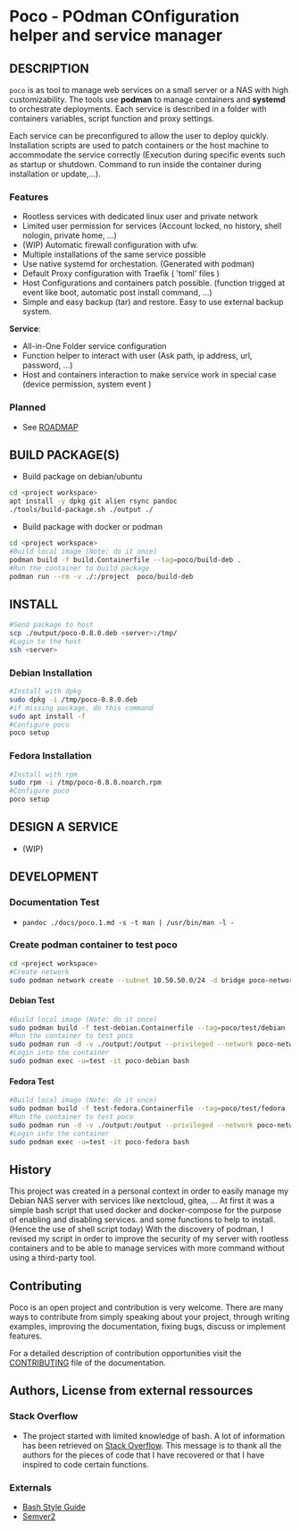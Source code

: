 # Poco - POdman COnfiguration helper and service manager

## DESCRIPTION

`poco` is as tool to manage web services on a small server or a NAS with high customizability. The tools use **podman** to manage containers and **systemd** to orchestrate deployments. Each service is described in a folder with containers variables, script function and proxy settings.

Each service can be preconfigured to allow the user to deploy quickly. Installation scripts are used to patch containers or the host machine to accommodate the service correctly (Execution during specific events such as startup or shutdown. Command to run inside the container during installation or update,...).

### Features

- Rootless services with dedicated linux user and private network
- Limited user permission for services (Account locked, no history, shell nologin, private home, ...)
- (WIP) Automatic firewall configuration with ufw.
- Multiple installations of the same service possible
- Use native systemd for orchestation. (Generated with podman)
- Default Proxy configuration with Traefik ( 'toml' files )
- Host Configurations and containers patch possible. (function trigged at event like boot, automatic post install command, ...)
- Simple and easy backup (tar) and restore. Easy to use external backup system.

__Service__:

- All-in-One Folder service configuration
- Function helper to interact with user (Ask path, ip address, url, password, ...)
- Host and containers interaction to make service work in special case (device permission, system event )

### Planned

- See [ROADMAP](docs/ROADMAP.md)

## BUILD PACKAGE(S)

- Build package on debian/ubuntu

```bash
cd <project workspace>
apt install -y dpkg git alien rsync pandoc
./tools/build-package.sh ./output ./
```

- Build package with docker or podman

```bash
cd <project workspace>
#Build local image (Note: do it once)
podman build -f build.Containerfile --tag=poco/build-deb .
#Run the container to build package
podman run --rm -v ./:/project  poco/build-deb
```

## INSTALL

```bash
#Send package to host
scp ./output/poco-0.8.0.deb <server>:/tmp/
#Login to the host
ssh <server>
```

### Debian Installation

```bash
#Install with dpkg
sudo dpkg -i /tmp/poco-0.8.0.deb
#if missing package, do this command
sudo apt install -f
#Configure poco
poco setup
```

### Fedora Installation

```bash
#Install with rpm
sudo rpm -i /tmp/poco-0.8.0.noarch.rpm
#Configure poco
poco setup
```

## DESIGN A SERVICE

- (WIP)

## DEVELOPMENT

### Documentation Test

- `pandoc ./docs/poco.1.md -s -t man | /usr/bin/man -l -`

### Create podman container to test poco

```bash
cd <project workspace>
#Create network
sudo podman network create --subnet 10.50.50.0/24 -d bridge poco-network 
```

#### Debian Test

```bash
#Build local image (Note: do it once)
sudo podman build -f test-debian.Containerfile --tag=poco/test/debian ./
#Run the container to test poco
sudo podman run -d -v ./output:/output --privileged --network poco-network --ip 10.50.50.10 --name=poco-debian --hostname=nas.lan poco/test/debian
#Login into the container
sudo podman exec -u=test -it poco-debian bash
```

#### Fedora Test

```bash
#Build local image (Note: do it once)
sudo podman build -f test-fedora.Containerfile --tag=poco/test/fedora ./
#Run the container to test poco
sudo podman run -d -v ./output:/output --privileged --network poco-network --ip 10.50.50.20 --name=poco-fedora --hostname=nas.lan poco/test/fedora
#Login into the container
sudo podman exec -u=test -it poco-fedora bash
```

## History

This project was created in a personal context in order to easily manage my Debian NAS server with services like nextcloud, gitea, ...
At first it was a simple bash script that used docker and docker-compose for the purpose of enabling and disabling services. and some functions to help to install. (Hence the use of shell script today)
With the discovery of podman, I revised my script in order to improve the security of my server with rootless containers and to be able to manage services with more command without using a third-party tool.

## Contributing

Poco is an open project and contribution is very welcome. There are many ways to contribute from simply speaking about your project, through writing examples, improving the documentation, fixing bugs, discuss or implement features.

For a detailed description of contribution opportunities visit the [CONTRIBUTING](docs/CONTRIBUTING.md) file of the documentation.

## Authors, License from external ressources

### Stack Overflow

- The project started with limited knowledge of bash. A lot of information has been retrieved on [Stack Overflow](https://stackoverflow.com/). This message is to thank all the authors for the pieces of code that I have recovered or that I have inspired to code certain functions.

### Externals

- [Bash Style Guide](https://github.com/icy/bash-coding-style#naming-and-styles)
- [Semver2](https://github.com/Ariel-Rodriguez/sh-semversion-2/blob/main/semver2.sh)
